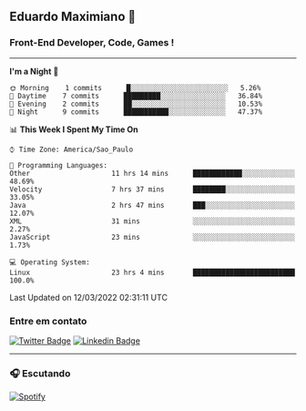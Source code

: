 ## Eduardo Maximiano 👋

### Front-End Developer, Code, Games !

---

<!--START_SECTION:waka-->
**I'm a Night 🦉** 

```text
🌞 Morning    1 commits      █░░░░░░░░░░░░░░░░░░░░░░░░   5.26% 
🌆 Daytime    7 commits      █████████░░░░░░░░░░░░░░░░   36.84% 
🌃 Evening    2 commits      ██░░░░░░░░░░░░░░░░░░░░░░░   10.53% 
🌙 Night      9 commits      ███████████░░░░░░░░░░░░░░   47.37%

```


📊 **This Week I Spent My Time On** 

```text
⌚︎ Time Zone: America/Sao_Paulo

💬 Programming Languages: 
Other                    11 hrs 14 mins      ████████████░░░░░░░░░░░░░   48.69% 
Velocity                 7 hrs 37 mins       ████████░░░░░░░░░░░░░░░░░   33.05% 
Java                     2 hrs 47 mins       ███░░░░░░░░░░░░░░░░░░░░░░   12.07% 
XML                      31 mins             ░░░░░░░░░░░░░░░░░░░░░░░░░   2.27% 
JavaScript               23 mins             ░░░░░░░░░░░░░░░░░░░░░░░░░   1.73%

💻 Operating System: 
Linux                    23 hrs 4 mins       █████████████████████████   100.0%

```


 Last Updated on 12/03/2022 02:31:11 UTC
<!--END_SECTION:waka-->

### Entre em contato

[![Twitter Badge](https://img.shields.io/badge/-@edmaxi-1ca0f1?style=flat-square&labelColor=1ca0f1&logo=twitter&logoColor=white&link=https://twitter.com/edmaxi)](https://twitter.com/edmaxi)
[![Linkedin Badge](https://img.shields.io/badge/-Eduardo_Maximiano-0077B5?style=flat-square&logo=Linkedin&logoColor=white&link=https://www.linkedin.com/in/maximiano-eduardo)](https://www.linkedin.com/in/maximiano-eduardo)

---

### 🎧 Escutando
[![Spotify](https://novatorem-sandy.vercel.app/api/spotify)](https://open.spotify.com/user/comgigo)
